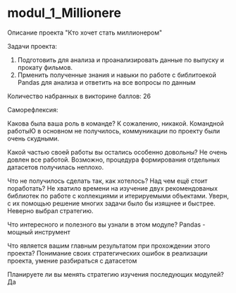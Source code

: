 # modul_1_Millionere
Описание проекта "Кто хочет стать миллионером"

Задачи проекта:
1. Подготовить для анализа и проанализировать данные по выпуску и прокату фильмов.
2. Прменить полученные знания и навыки по работе с библитоекой Pandas для анализа и ответить на все вопросы по данным

Количество набранных в викторине баллов: 26

Саморефлексия:

Какова была ваша роль в команде? К сожалению, никакой. Командной работыЮ в основном не получилось, коммуникации по проекту были очень скудными.

Какой частью своей работы вы остались особенно довольны? Не очень довлен все работой. Возможно, процедура формирования отдельных датасетов получилась неплохо.

Что не получилось сделать так, как хотелось? Над чем ещё стоит поработать? Не хватило времени на изучение двух рекомендованых библиотек по работе с коллекциями и итерируемыми объектами. Уверн, с их помощью решение многих задачи было бы изящнее и быстрее. Неверно выбрал стратегию.

Что интересного и полезного вы узнали в этом модуле? Pandas - мощный инструмент

Что является вашим главным результатом при прохождении этого проекта? Понимание своих стратегических ошибок в реализации проекта, умение разбираться с датасетом

Планируете ли вы менять стратегию изучения последующих модулей? Да
